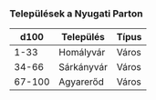﻿### Települések a Nyugati Parton

| d100 | Település | Típus |
| ---- | --------- | ----- |
| 1-33 | Homályvár | Város |
| 34-66 | Sárkányvár | Város |
| 67-100 | Agyarerőd | Város |
